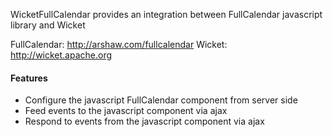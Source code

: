 WicketFullCalendar provides an integration between FullCalendar javascript library and Wicket

FullCalendar: http://arshaw.com/fullcalendar
Wicket: http://wicket.apache.org

#### Features

* Configure the javascript FullCalendar component from server side
* Feed events to the javascript component via ajax
* Respond to events from the javascript component via ajax